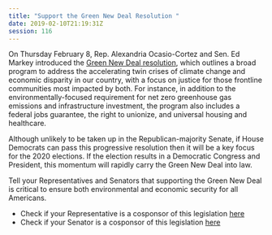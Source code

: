 ```yaml
---
title: "Support the Green New Deal Resolution "
date: 2019-02-10T21:19:31Z
session: 116
---
```

On Thursday February 8, Rep. Alexandria Ocasio-Cortez and Sen. Ed Markey introduced the [Green New Deal resolution](https://www.vox.com/energy-and-environment/2019/2/7/18211709/green-new-deal-resolution-alexandria-ocasio-cortez-markey), which outlines a broad program to address the accelerating twin crises of climate change and economic disparity in our country, with a focus on justice for those frontline communities most impacted by both. For instance, in addition to the environmentally-focused requirement for net zero greenhouse gas emissions and infrastructure investment, the program also includes a federal jobs guarantee, the right to unionize, and universal housing and healthcare. 

Although unlikely to be taken up in the Republican-majority Senate, if House Democrats can pass this progressive resolution then it will be a key focus for the 2020 elections. If the election results in a Democratic Congress and President, this momentum will rapidly carry the Green New Deal into law. 

Tell your Representatives and Senators that supporting the Green New Deal is critical to ensure both environmental and economic security for all Americans. 

- Check if your Representative is a cosponsor of this legislation [here]( https://www.congress.gov/bill/116th-congress/house-resolution/109/cosponsors)
- Check if your Senator is a cosponsor of this legislation [here]( https://www.congress.gov/bill/116th-congress/senate-resolution/59/cosponsors)
